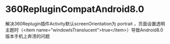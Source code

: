 # 360RepluginCompatAndroid8.0
解决360Replugin插件Activity默认screenOrientation为 portrait ，页面设置透明主题时（&lt;item name="windowIsTranslucent">true&lt;/item>）导致Android8.0版本手机上奔溃的问题
